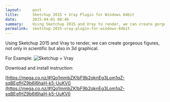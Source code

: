 ```yaml
---
layout:     post
title:      Sketchup 2015 + Vray Plugin for Windows 64bit
date:       2015-04-01 08:46
summary:    Using Sketchup 2015 and Vray to render, we can create gorgeous figures, not only in scientific but also in 3d graphical.
permalink:	sketchup-2015-vray-plugin-for-windows-64bit
---
```


Using Sketchup 2015 and Vray to render, we can create gorgeous figures, not only in scientific but also in 3d graphical.

For Example:
![Sketchup + Vray](http://i.imgur.com/ajEFlVR.png)

Download and install instruction:

[https://mega.co.nz/#!Qo1mmbZK!bF9b2qknEg3Lom1qZ-sqBEgfHZ9b6l6haH-k5-UuKVI](https://mega.co.nz/#!Qo1mmbZK!bF9b2qknEg3Lom1qZ-sqBEgfHZ9b6l6haH-k5-UuKVI)